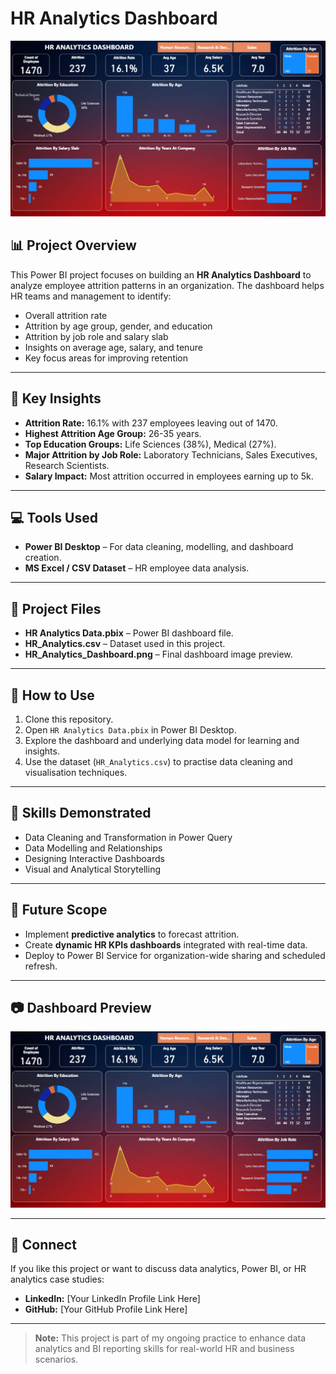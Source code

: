# HR Analytics Dashboard

![HR Analytics Dashboard](./HR_Analytics_Dashboard.png)

## 📊 Project Overview

This Power BI project focuses on building an **HR Analytics Dashboard** to analyze employee attrition patterns in an organization. The dashboard helps HR teams and management to identify:

- Overall attrition rate
- Attrition by age group, gender, and education
- Attrition by job role and salary slab
- Insights on average age, salary, and tenure
- Key focus areas for improving retention

---

## 📝 Key Insights

- **Attrition Rate:** 16.1% with 237 employees leaving out of 1470.
- **Highest Attrition Age Group:** 26-35 years.
- **Top Education Groups:** Life Sciences (38%), Medical (27%).
- **Major Attrition by Job Role:** Laboratory Technicians, Sales Executives, Research Scientists.
- **Salary Impact:** Most attrition occurred in employees earning up to 5k.

---

## 💻 Tools Used

- **Power BI Desktop** – For data cleaning, modelling, and dashboard creation.
- **MS Excel / CSV Dataset** – HR employee data analysis.

---

## 📁 Project Files

- **HR Analytics Data.pbix** – Power BI dashboard file.
- **HR_Analytics.csv** – Dataset used in this project.
- **HR_Analytics_Dashboard.png** – Final dashboard image preview.

---

## 🚀 How to Use

1. Clone this repository.
2. Open `HR Analytics Data.pbix` in Power BI Desktop.
3. Explore the dashboard and underlying data model for learning and insights.
4. Use the dataset (`HR_Analytics.csv`) to practise data cleaning and visualisation techniques.

---

## 🎯 Skills Demonstrated

- Data Cleaning and Transformation in Power Query
- Data Modelling and Relationships
- Designing Interactive Dashboards
- Visual and Analytical Storytelling

---

## 📌 Future Scope

- Implement **predictive analytics** to forecast attrition.
- Create **dynamic HR KPIs dashboards** integrated with real-time data.
- Deploy to Power BI Service for organization-wide sharing and scheduled refresh.

---

## 📷 Dashboard Preview

![Dashboard](./HR_Analytics_Dashboard.png)

---

## 🤝 Connect

If you like this project or want to discuss data analytics, Power BI, or HR analytics case studies:

- **LinkedIn:** [Your LinkedIn Profile Link Here]
- **GitHub:** [Your GitHub Profile Link Here]

---

> **Note:** This project is part of my ongoing practice to enhance data analytics and BI reporting skills for real-world HR and business scenarios.
